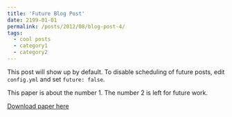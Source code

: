 ```yaml
---
title: 'Future Blog Post'
date: 2199-01-01
permalink: /posts/2012/08/blog-post-4/
tags:
  - cool posts
  - category1
  - category2
---
```


This post will show up by default. To disable scheduling of future posts, edit `config.yml` and set `future: false`. 

This paper is about the number 1. The number 2 is left for future work.

[Download paper here](http://academicpages.github.io/files/paper1.pdf)